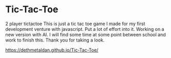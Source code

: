 # Tic-Tac-Toe
2 player tictactoe
This is just a tic tac toe game I made for my first development venture with javascript. Put a lot of effort into it. Working on
a new version with AI. I will find some time at some point between school and work to finish this. Thank you for taking a look.

https://dethmetaldan.github.io/Tic-Tac-Toe/
